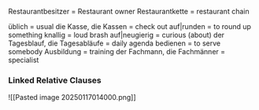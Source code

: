 Restaurantbesitzer = Restaurant owner
Restaurantkette = restaurant chain

üblich = usual 
die Kasse, die Kassen = check out 
auf|runden = to round up something 
knallig = loud brash
auf|neugierig = curious (about)
der Tagesblauf, die Tagesabläufe = daily agenda 
bedienen = to serve somebody 
Ausbildung = training 
der Fachmann, die Fachmänner = specialist 

### Linked Relative Clauses 

![[Pasted image 20250117014000.png]]

